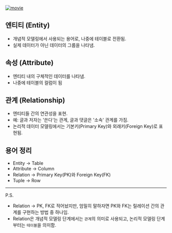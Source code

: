 <p><a href="https://www.youtube.com/watch?v=E6LbuLoU6rc&amp;list=PLuHgQVnccGMDF6rHsY9qMuJMd295Yk4sa&amp;index=7&amp;ab_channel=%EC%83%9D%ED%99%9C%EC%BD%94%EB%94%A9"><img alt="movie" src="https://img.youtube.com/vi/E6LbuLoU6rc/sddefault.jpg" /></a></p>
<h2 id="엔티티-entity">엔티티 (Entity)</h2>
<ul>
<li>개념적 모델링에서 사용되는 용어로, 나중에 테이블로 전환됨.</li>
<li>실제 데이터가 아닌 데이터의 그룹을 나타냄.</li>
</ul>
<h2 id="속성-attribute">속성 (Attribute)</h2>
<ul>
<li>엔티티 내의 구체적인 데이터를 나타냄.</li>
<li>나중에 테이블의 컬럼이 됨</li>
</ul>
<h2 id="관계-relationship">관계 (Relationship)</h2>
<ul>
<li>엔티티들 간의 연관성을 표현.</li>
<li>예: 글과 저자는 '쓴다'는 관계, 글과 댓글은 '소속' 관계를 가짐.</li>
<li>논리적 데이터 모델링에서는 기본키(Primary Key)와 외래키(Foreign Key)로 표현됨.</li>
</ul>
<h2 id="용어-정리">용어 정리</h2>
<ul>
<li>Entity → Table</li>
<li>Attribute → Column</li>
<li>Relation → Primary Key(PK)와 Foreign Key(FK)</li>
<li>Tuple → Row</li>
</ul>
<hr />
<p>P.S.</p>
<ul>
<li>Relation → PK, FK로 적어놨지만, 엄밀히 말하자면 PK와 FK는 릴레이션 간의 관계를 구현하는 방법 중 하나임.</li>
<li>Relation은 개념적 모델링 단계에서는 <code>관계</code>의 의미로 사용되고, 논리적 모델링 단계부터는 <code>테이블</code>을 의미함.</li>
</ul>